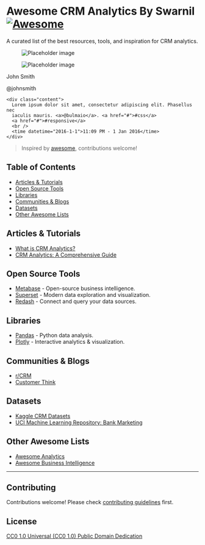 # Awesome CRM Analytics By Swarnil [![Awesome](https://awesome.re/badge.svg)](https://awesome.re)

A curated list of the best resources, tools, and inspiration for CRM analytics.

<div class="card">
  <div class="card-image">
    <figure class="image is-4by3">
      <img
        src="https://bulma.io/assets/images/placeholders/1280x960.png"
        alt="Placeholder image"
      />
    </figure>
  </div>
  <div class="card-content">
    <div class="media">
      <div class="media-left">
        <figure class="image is-48x48">
          <img
            src="https://bulma.io/assets/images/placeholders/96x96.png"
            alt="Placeholder image"
          />
        </figure>
      </div>
      <div class="media-content">
        <p class="title is-4">John Smith</p>
        <p class="subtitle is-6">@johnsmith</p>
      </div>
    </div>

    <div class="content">
      Lorem ipsum dolor sit amet, consectetur adipiscing elit. Phasellus nec
      iaculis mauris. <a>@bulmaio</a>. <a href="#">#css</a>
      <a href="#">#responsive</a>
      <br />
      <time datetime="2016-1-1">11:09 PM - 1 Jan 2016</time>
    </div>
  </div>
</div>

> Inspired by [awesome](https://github.com/sindresorhus/awesome), contributions welcome!

## Table of Contents
- [Articles & Tutorials](#articles--tutorials)
- [Open Source Tools](#open-source-tools)
- [Libraries](#libraries)
- [Communities & Blogs](#communities--blogs)
- [Datasets](#datasets)
- [Other Awesome Lists](#other-awesome-lists)

## Articles & Tutorials
- [What is CRM Analytics?](https://www.salesforce.com/products/crm-analytics/overview/)
- [CRM Analytics: A Comprehensive Guide](https://www.datapine.com/blog/crm-analytics/)

## Open Source Tools
- [Metabase](https://www.metabase.com/) - Open-source business intelligence.
- [Superset](https://superset.apache.org/) - Modern data exploration and visualization.
- [Redash](https://redash.io/) - Connect and query your data sources.

## Libraries
- [Pandas](https://pandas.pydata.org/) - Python data analysis.
- [Plotly](https://plotly.com/python/) - Interactive analytics & visualization.

## Communities & Blogs
- [r/CRM](https://www.reddit.com/r/CRM/)
- [Customer Think](https://customerthink.com/)

## Datasets
- [Kaggle CRM Datasets](https://www.kaggle.com/search?q=crm+datasets)
- [UCI Machine Learning Repository: Bank Marketing](https://archive.ics.uci.edu/ml/datasets/Bank+Marketing)

## Other Awesome Lists
- [Awesome Analytics](https://github.com/onurakpolat/awesome-analytics)
- [Awesome Business Intelligence](https://github.com/awesome-jobs/awesome-business-intelligence)

---

## Contributing

Contributions welcome! Please check [contributing guidelines](CONTRIBUTING.md) first.

## License

[CC0 1.0 Universal (CC0 1.0) Public Domain Dedication](LICENSE)
